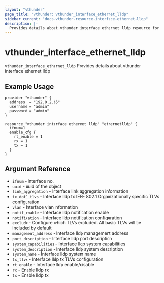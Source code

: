 ```yaml
---
layout: "vthunder"
page_title: "vthunder: vthunder_interface_ethernet_lldp"
sidebar_current: "docs-vthunder-resource-interface-ethernet-lldp"
description: |-
  Provides details about vthunder interface ethernet lldp resource for A10
---
```


# vthunder\_interface\_ethernet\_lldp

`vthunder_interface_ethernet_lldp` Provides details about vthunder interface ethernet lldp
## Example Usage


```hcl
provider "vthunder" {
  address  = "192.0.2.65"
  username = "admin"
  password = "admin"
}

resource "vthunder_interface_ethernet_lldp" "ethernetlldp" {
  ifnum=1
  enable_cfg {
    rt_enable = 1
    rx = 1
    tx = 1
  }
}
```

## Argument Reference

* `ifnum` - Interface no.
* `uuid` - uuid of the object
* `link_aggregation` - Interface link aggregation information
* `tx_dot1_tlvs` - Interface lldp tx IEEE 802.1 Organizationally specific TLVs configuration
* `vlan` - Interface vlan information
* `notif_enable` - Interface lldp notification enable
* `notification` - Interface lldp notification configuration
* `exclude` - Configure which TLVs excluded. All basic TLVs will be included by default
* `management_address` - Interface lldp management address
* `port_description` - Interface lldp port description
* `system_capabilities` - Interface lldp system capabilities
* `system_description` - Interface lldp system description
* `system_name` - Interface lldp system name
* `tx_tlvs` - Interface lldp tx TLVs configuration
* `rt_enable` - Interface lldp enable/disable
* `rx` - Enable lldp rx
* `tx` - Enable lldp tx


